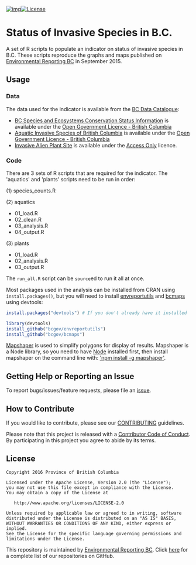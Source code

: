 [![img](https://img.shields.io/badge/Lifecycle-Stable-97ca00)](https://github.com/bcgov/repomountie/blob/master/doc/lifecycle-badges.md)[![License](https://img.shields.io/badge/License-Apache%202.0-blue.svg)](https://opensource.org/licenses/Apache-2.0)


# Status of Invasive Species in B.C.

A set of R scripts to populate an indicator on status of invasive species in B.C. These scripts reproduce the graphs and maps published on [Environmental Reporting BC](http://www.env.gov.bc.ca/soe/indicators/plants-and-animals/invasive-species.html) in September 2015.

## Usage

### Data
The data used for the indicator is available from the [BC Data Catalogue](https://catalogue.data.gov.bc.ca/dataset?download_audience=Public):

- [BC Species and Ecosystems Conservation Status Information](https://catalogue.data.gov.bc.ca/dataset/d3651b8c-f560-48f7-a34e-26b0afc77d84) is available under the
[Open Government Licence - British Columbia](http://www2.gov.bc.ca/gov/content/governments/about-the-bc-government/databc/open-data/open-government-license-bc)
- [Aquatic Invasive Species of British Columbia](https://catalogue.data.gov.bc.ca/dataset/d9613096-b2fe-43b4-9be1-d82a3b805082) is available under the [Open Government Licence - British Columbia](http://www2.gov.bc.ca/gov/content/governments/about-the-bc-government/databc/open-data/open-government-license-bc)
- [Invasive Alien Plant Site](https://catalogue.data.gov.bc.ca/dataset/10ecf9ad-1555-4043-834a-f5d24a506d59) is available under the [Access Only](http://www2.gov.bc.ca/gov/content?id=1AAACC9C65754E4D89A118B875E0FBDA) licence.


### Code
There are 3 sets of R scripts that are required for the indicator. The 'aquatics' and 'plants' scripts need to be run in order:

(1) species_counts.R

(2) aquatics
- 01_load.R
- 02_clean.R
- 03_analysis.R
- 04_output.R

(3) plants
- 01_load.R
- 02_analysis.R
- 03_output.R

The `run_all.R` script can be `source`ed to run it all at once.

Most packages used in the analysis can be installed from CRAN using `install.packages()`, but you will need to install [envreportutils](https://github.com/bcgov/envreportutils) and [bcmaps](https://github.com/bcgov/bcmaps) using devtools:


```r
install.packages("devtools") # If you don't already have it installed

library(devtools)
install_github("bcgov/envreportutils")
install_github("bcgov/bcmaps")
```
[Mapshaper](https://github.com/mbloch/mapshaper)  is used to simplify polygons for display of results. Mapshaper is a Node library, so you need to have [Node](https://nodejs.org/download/) installed first, then install mapshaper on the command line with: ['npm install -g mapshaper'](https://github.com/mbloch/mapshaper/wiki/Command-Reference).


## Getting Help or Reporting an Issue

To report bugs/issues/feature requests, please file an [issue](https://github.com/bcgov/invasive-species-indicator/issues).

## How to Contribute

If you would like to contribute, please see our [CONTRIBUTING](CONTRIBUTING.md) guidelines.

Please note that this project is released with a [Contributor Code of Conduct](CODE_OF_CONDUCT.md). By participating in this project you agree to abide by its terms.

## License

    Copyright 2016 Province of British Columbia

    Licensed under the Apache License, Version 2.0 (the "License");
    you may not use this file except in compliance with the License.
    You may obtain a copy of the License at 

       http://www.apache.org/licenses/LICENSE-2.0

    Unless required by applicable law or agreed to in writing, software
    distributed under the License is distributed on an "AS IS" BASIS,
    WITHOUT WARRANTIES OR CONDITIONS OF ANY KIND, either express or implied.
    See the License for the specific language governing permissions and
    limitations under the License.
    
    
This repository is maintained by [Environmental Reporting BC](http://www2.gov.bc.ca/gov/content?id=FF80E0B985F245CEA62808414D78C41B). Click [here](https://github.com/bcgov/EnvReportBC) for a complete list of our repositories on GitHub.
